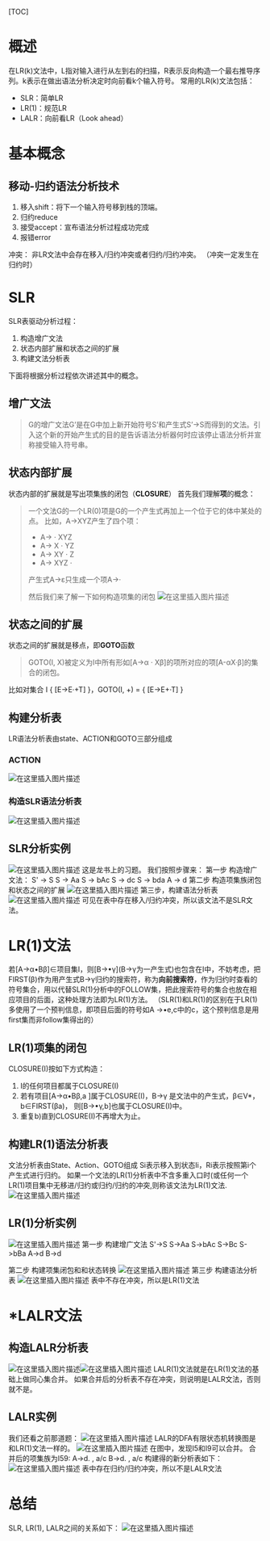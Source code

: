 [TOC]

# 概述
在LR(k)文法中，L指对输入进行从左到右的扫描，R表示反向构造一个最右推导序列。k表示在做出语法分析决定时向前看k个输入符号。
常用的LR(k)文法包括：
- SLR：简单LR
- LR(1)：规范LR
- LALR：向前看LR（Look ahead）

# 基本概念
## 移动-归约语法分析技术
1)	移入shift：将下一个输入符号移到栈的顶端。
2)	归约reduce
3)	接受accept：宣布语法分析过程成功完成
4)	报错error

冲突：
非LR文法中会存在移入/归约冲突或者归约/归约冲突。
（冲突一定发生在归约时）

# SLR
SLR表驱动分析过程：
1. 构造增广文法
2. 状态内部扩展和状态之间的扩展
3. 构建文法分析表

下面将根据分析过程依次讲述其中的概念。

## 增广文法
>G的增广文法G’是在G中加上新开始符号S’和产生式S’->S而得到的文法。引入这个新的开始产生式的目的是告诉语法分析器何时应该停止语法分析并宣称接受输入符号串。
## 状态内部扩展
状态内部的扩展就是写出项集族的闭包（**CLOSURE**）
首先我们理解**项**的概念：
> 一个文法G的一个LR(0)项是G的一个产生式再加上一个位于它的体中某处的点。
> 比如，A->XYZ产生了四个项：
> - A->  · XYZ
> - A-> X · YZ
> - A-> XY · Z
> - A-> XYZ ·
>
> 产生式A->ε只生成一个项A->·
>
> 然后我们来了解一下如何构造项集的闭包
> ![在这里插入图片描述](https://img-blog.csdnimg.cn/20181113102918144.png)
## 状态之间的扩展
状态之间的扩展就是移点，即**GOTO**函数
> GOTO(I, X)被定义为I中所有形如[A->α · Xβ]的项所对应的项[A-αX·β]的集合的闭包。

比如对集合 I { [E->E·+T] }，GOTO(I, +) = { [E->E+·T] }

## 构建分析表
LR语法分析表由state、ACTION和GOTO三部分组成
### ACTION
![在这里插入图片描述](https://img-blog.csdnimg.cn/20181113103933985.png?x-oss-process=image/watermark,type_ZmFuZ3poZW5naGVpdGk,shadow_10,text_aHR0cHM6Ly9ibG9nLmNzZG4ubmV0L0ZvbGxvd2VyX0pD,size_16,color_FFFFFF,t_70)

### 构造SLR语法分析表
![在这里插入图片描述](https://img-blog.csdnimg.cn/20181113104323363.png?x-oss-process=image/watermark,type_ZmFuZ3poZW5naGVpdGk,shadow_10,text_aHR0cHM6Ly9ibG9nLmNzZG4ubmV0L0ZvbGxvd2VyX0pD,size_16,color_FFFFFF,t_70)
## SLR分析实例
![在这里插入图片描述](https://img-blog.csdnimg.cn/20181113104533470.png)
这是龙书上的习题。
我们按照步骤来：
第一步 构造增广文法：
S' -> S
S -> Aa
S -> bAc
S -> dc
S -> bda
A -> d
第二步 构造项集族闭包和状态之间的扩展
![在这里插入图片描述](https://img-blog.csdnimg.cn/20181113142206985.png?x-oss-process=image/watermark,type_ZmFuZ3poZW5naGVpdGk,shadow_10,text_aHR0cHM6Ly9ibG9nLmNzZG4ubmV0L0ZvbGxvd2VyX0pD,size_16,color_FFFFFF,t_70)
第三步，构建语法分析表
![在这里插入图片描述](https://img-blog.csdnimg.cn/20181113110912903.png?x-oss-process=image/watermark,type_ZmFuZ3poZW5naGVpdGk,shadow_10,text_aHR0cHM6Ly9ibG9nLmNzZG4ubmV0L0ZvbGxvd2VyX0pD,size_16,color_FFFFFF,t_70)
可见在表中存在移入/归约冲突，所以该文法不是SLR文法。

# LR(1)文法
若[A→α•Bβ]∈项目集I，则\[B→•γ](B→γ为一产生式)也包含在I中，不妨考虑，把FIRST(β)作为用产生式B→γ归约的搜索符，称为**向前搜索符**，作为归约时查看的符号集合，用以代替SLR(1)分析中的FOLLOW集，把此搜索符号的集合也放在相应项目的后面，这种处理方法即为LR(1)方法。
（SLR(1)和LR(1)的区别在于LR(1)多使用了一个预判信息，即项目后面的符号如A →•e,c中的c，这个预判信息是用first集而非follow集得出的）

## LR(1)项集的闭包
CLOSURE(I)按如下方式构造：
1. 	I的任何项目都属于CLOSURE(I)
2. 	若有项目[A→α•Bβ,a ]属于CLOSURE(I)，B→γ 是文法中的产生式，β∈V*，b∈FIRST(βa)， 则[B→•γ,b]也属于CLOSURE(I)中。
3. 	重复b)直到CLOSURE(I)不再增大为止。

## 构建LR(1)语法分析表

文法分析表由State、Action、GOTO组成
Si表示移入到状态Ii，Ri表示按照第i个产生式进行归约。
如果一个文法的LR(1)分析表中不含多重入口时(或任何一个LR(1)项目集中无移进/归约或归约/归约的冲突,则称该文法为LR(1)文法.
![在这里插入图片描述](https://img-blog.csdnimg.cn/20181113143324502.png?x-oss-process=image/watermark,type_ZmFuZ3poZW5naGVpdGk,shadow_10,text_aHR0cHM6Ly9ibG9nLmNzZG4ubmV0L0ZvbGxvd2VyX0pD,size_16,color_FFFFFF,t_70)

## LR(1)分析实例
![在这里插入图片描述](https://img-blog.csdnimg.cn/20181113141553915.png)
第一步 构建增广文法
S'->S
S->Aa
S->bAc
S->Bc
S->bBa
A->d
B->d

第二步 构建项集闭包和和状态转换
![在这里插入图片描述](https://img-blog.csdnimg.cn/20181113143018852.png?x-oss-process=image/watermark,type_ZmFuZ3poZW5naGVpdGk,shadow_10,text_aHR0cHM6Ly9ibG9nLmNzZG4ubmV0L0ZvbGxvd2VyX0pD,size_16,color_FFFFFF,t_70)
第三步 构建语法分析表
![在这里插入图片描述](https://img-blog.csdnimg.cn/20181113143101346.png?x-oss-process=image/watermark,type_ZmFuZ3poZW5naGVpdGk,shadow_10,text_aHR0cHM6Ly9ibG9nLmNzZG4ubmV0L0ZvbGxvd2VyX0pD,size_16,color_FFFFFF,t_70)
表中不存在冲突，所以是LR(1)文法

# *LALR文法
## 构造LALR分析表
![在这里插入图片描述](https://img-blog.csdnimg.cn/20181113144121644.png?x-oss-process=image/watermark,type_ZmFuZ3poZW5naGVpdGk,shadow_10,text_aHR0cHM6Ly9ibG9nLmNzZG4ubmV0L0ZvbGxvd2VyX0pD,size_16,color_FFFFFF,t_70)![在这里插入图片描述](https://img-blog.csdnimg.cn/201811131441382.png)
LALR(1)文法就是在LR(1)文法的基础上做同心集合并。
如果合并后的分析表不存在冲突，则说明是LALR文法，否则就不是。
## LALR实例
我们还看之前那道题：
![在这里插入图片描述](https://img-blog.csdnimg.cn/20181113141553915.png)
LALR的DFA有限状态机转换图是和LR(1)文法一样的。
![在这里插入图片描述](https://img-blog.csdnimg.cn/20181113143018852.png?x-oss-process=image/watermark,type_ZmFuZ3poZW5naGVpdGk,shadow_10,text_aHR0cHM6Ly9ibG9nLmNzZG4ubmV0L0ZvbGxvd2VyX0pD,size_16,color_FFFFFF,t_70)
在图中，发现I5和I9可以合并。
合并后的项集族为I59:
A->d. , a/c
B->d. , a/c
构建得的新分析表如下：
![在这里插入图片描述](https://img-blog.csdnimg.cn/20181113145015718.png?x-oss-process=image/watermark,type_ZmFuZ3poZW5naGVpdGk,shadow_10,text_aHR0cHM6Ly9ibG9nLmNzZG4ubmV0L0ZvbGxvd2VyX0pD,size_16,color_FFFFFF,t_70)
表中存在归约/归约冲突，所以不是LALR文法

# 总结
SLR, LR(1), LALR之间的关系如下：
![在这里插入图片描述](https://img-blog.csdnimg.cn/20181113145153854.png?x-oss-process=image/watermark,type_ZmFuZ3poZW5naGVpdGk,shadow_10,text_aHR0cHM6Ly9ibG9nLmNzZG4ubmV0L0ZvbGxvd2VyX0pD,size_16,color_FFFFFF,t_70)
